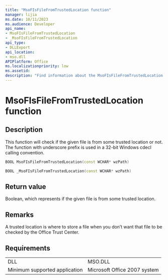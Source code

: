 ```yaml
---
title: "MsoFIsFileFromTrustedLocation function" 
manager: lijia
ms.date: 10/11/2023
ms.audience: Developer
api_name:
- MsoFIsFileFromTrustedLocation
- _MsoFIsFileFromTrustedLocation
api_type:
- DLLExport
api_location:
- mso.dll
APIPlatform: Office
ms.localizationpriority: low
ms.assetid: 
description: "Find information about the MsoFIsFileFromTrustedLocation function."
---
```


# MsoFIsFileFromTrustedLocation function

## Description

This function will check if the given file is from some trusted location or not. The function with underscore prefix is used in a 32-bit Windows cdecl calling convention.

```CPP
BOOL MsoFIsFileFromTrustedLocation(const WCHAR* wzPath) 

```

```CPP
BOOL _MsoFIsFileFromTrustedLocation(const WCHAR* wzPath) 

```

## Return value

Boolean, which represents if the given file is from some trusted location.

## Remarks

A trusted location is where to store a file when you don’t want that file to be checked by the Office Trust Center.

## Requirements

|  |  |
|---------------------------------|--------------------------------|
|DLL                              |MSO.DLL                         |
|Minimum supported application    |Microsoft Office 2007 system    |
